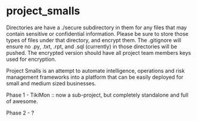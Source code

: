 project_smalls
==============

Directories are have a ./secure subdirectory in them for any files that may contain sensitive or confidential information.  Please be sure to store those types of files under that directory, and encrypt them.  The .gitignore will ensure no .py, .txt, .rpt, and .sql (currently) in those directories will be pushed.  The encrypted version should have all project team members keys used for encryption.

Project Smalls is an attempt to automate intelligence, operations and risk management frameworks into a platform that can be easily deployed for small and medium sized businesses.

Phase 1 - TikiMon :: now a sub-project, but completely standalone and full of awesome.

Phase 2 - ? 
